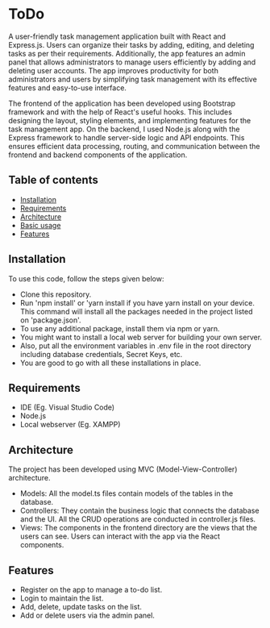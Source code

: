 # ToDo

A user-friendly task management application built with React and Express.js. Users can  organize their tasks by adding, editing, and deleting tasks as per their requirements. Additionally, the app features an admin panel that allows administrators to manage users efficiently by adding and deleting user accounts. The app improves productivity for both administrators and users by simplifying task management with its effective features and easy-to-use interface.

The frontend of the application has been developed using Bootstrap framework and with the help of React's useful hooks. This includes designing the layout, styling elements, and implementing features for the task management app. On the backend, I used Node.js along with the Express framework to handle server-side logic and API endpoints. This ensures efficient data processing, routing, and communication between the frontend and backend components of the application.

## Table of contents
  
- [Installation](#installation)  
- [Requirements](#requirements)  
- [Architecture](#architecture)    
- [Basic usage](#basic-usage)  
- [Features](#features)

## Installation  

To use this code, follow the steps given below:
- Clone this repository.
- Run 'npm install' or 'yarn install if you have yarn install on your device. This command will install all the packages needed in the project listed on 'package.json'.
- To use any additional package, install them via npm or yarn.
- You might want to install a local web server for building your own server.
- Also, put all the environment variables in .env file in the root directory including database credentials, Secret Keys, etc. 
- You are good to go with all these installations in place.

## Requirements  

- IDE (Eg. Visual Studio Code)
- Node.js
- Local webserver (Eg. XAMPP)

## Architecture  

The project has been developed using MVC (Model-View-Controller) architecture.
- Models: All the model.ts files contain models of the tables in the database.
- Controllers: They contain the business logic that connects the database and the UI. All the CRUD operations are conducted in controller.js files.
- Views: The components in the frontend directory are the views that the users can see. Users can interact with the app via the React components. 

## Features

- Register on the app to manage a to-do list.
- Login to maintain the list.
- Add, delete, update tasks on the list.
- Add or delete users via the admin panel.
